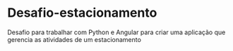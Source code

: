 # Desafio-estacionamento
Desafio para trabalhar com Python e Angular para criar uma aplicação que gerencia as atividades de um estacionamento
